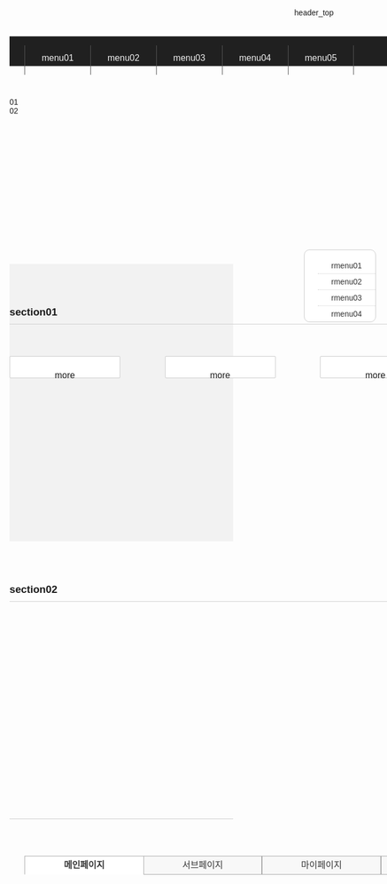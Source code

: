 <html lang="ko">
<head>
<meta charset="UTF-8">
<title>Document</title>
<link rel="stylesheet" href="https://www.newmedu.com/common/css/owl.carousel.min.css" >
<link rel="stylesheet" href="animate.min.css" >
<script src="https://code.jquery.com/jquery-2.2.4.min.js" integrity="sha256-BbhdlvQf/xTY9gja0Dq3HiwQF8LaCRTXxZKRutelT44=" crossorigin="anonymous"></script>
<script src="https://www.newmedu.com/common/js/owl.carousel.js"></script>
<link>
<style>
.container-lg {max-width: 100%;}
.px-3, .my-5 {margin: 0 !important; padding: 0 !important;}
.markdown-body h1 {display: none;}
.markdown-body ul, .markdown-body ol {margin: 0; padding: 0;}
.markdown-body li+li {margin: 0;}
* {margin: 0; padding: 0; box-sizing: border-box;}
body {font-family: 'Noto Sans KR', sans-serif;}
ul {list-style: none; }
a {text-decoration: none;}
table {border-collapse: collapse; width: 100%;}
table caption {width: 0; height: 0; font-size: 0;}
.cont_wrap {display: inline-block; width: 100%;}
.section_cont {width: 1100px; height: 100%; margin: 0 auto; font-size: 16px; }
.section_cont > h3 {display: inline-block; width: 100%; margin-bottom: 25px; padding-bottom: 10px; border-bottom: 1px solid #d0d0d0;}
.section_inner {padding: 50px 0 75px 0;}
.f_left {float: left;}
.f_right {float: right;}
.cont_w2, .cont_w3, .cont_w4 {float: left; display: inline-block;}
.cont_w2 {width: 49%; margin-left: 2%;}
.cont_w3 {width: 32%; margin-left: 2%;}
.cont_w4 {width: 23.5%; margin-left: 2%;}
.cont_w2:first-child, .cont_w3:first-child, .cont_w4:first-child {margin-left: 0;}
.tab_container .tab_content {width:100%;}
.tab_content {display: none;}
.tabs ul {display: inline-block; width: 100%;}
.tabs li {float: left; width: 20%; text-align: center; border: 1px solid #aaa; background: #f8f8f8;}
.tabs li:nth-child(1) {border-right: none;}
.tabs li a {display: block; width: 100%; line-height: 2; color: #333;}
.tabs li.active {border-bottom-color: #fff; background: #fff;}
.tabs li.active a {font-weight: bold;}
.owl-nav, .owl-dots {display: block; text-align: center;} 
.owl-nav .owl-prev, .owl-nav .owl-next{ display:inline-block; } 
.owl-dots .owl-dot {display: inline-block;} 
.owl-controls .owl-page span.owl-numbers {display: block; width: auto; height: auto; font-size: 20px;}    
header, footer {min-width: 1100px;}
header {position: relative;}
.header_top {height: 50px;}
.header_menu {position: absolute; top: 50px; left: 0; display: inline-block; width: 100%; height: 55px; border-top: 1px solid #bbb; border-bottom: 1px solid #bbb; background: #202020; z-index: 9;}
.header_menu_fixed {position: fixed; top: 0;}
.ul_mainmenu {}
.ul_mainmenu > li {float: left; display: inline-block; border-right: 1px solid #555;}
.ul_mainmenu > li:first-child {border-left: 1px solid #555;}
.ul_mainmenu > li > a {display: inline-block; height: 53px; padding: 15px 30px; line-height: 1; color: #f2f2f2; text-decoration: none;}
.ul_mainmenu > li > a:hover {background: #114de3;}
.ul_mainmenu li > a:after {display:block; width: 100%; padding-bottom: 4px; content: ''; border-bottom: solid 2px #eee; transform: scaleX(0); transition: transform 250ms ease-in-out;}
.ul_mainmenu li > a:hover:after, .ul_mainmenu li > a:focus:after {transform: scaleX(1);}
footer {background: #ddd;}
main {padding-top: 55px;}
.main_container {height: 300px;}
.section01, .section02 {height: 500px;}
.section01 {background: #f2f2f2;}
.section02 {}
.section02-owl-wrapper {position: relative;}
.section02-owl-wrapper .owl-dots {position: absolute; bottom: 10px; right: 60px;}
.section03 {border-top: 1px solid #ccc;}
.btn_wh {position: relative; display: inline-block; width: 200px; height: 40px; line-height: 36px; text-align: center; background: #fff; border: 1px solid #ccc; border-radius: 2px;}
.btn_wh > p {position: absolute; top: 0; left: 0; width: 100%; height: 100%;}
.btn_wh:hover p.btn_text {color: #222; z-index: 1;}
.btn_wh:hover p.btn_bg {animation: roll_img 1s; animation-fill-mode: both; width: 0; background: #ccc;}
 @keyframes roll_img{0%{width: 0}100%,to{width: 200px}}
.banner_right {position: absolute; right: 20px; top: 85px; width: 130px; margin-top: 400px; z-index: 9;}
.banner_right_fixed {position: fixed; margin-top: 0;}    
.banner_wrap { border: 1px solid #ccc; background: #fff; border-radius: 10px;}
.ul_rmenu > li {border-top: 1px dotted #ccc;}
.ul_rmenu > li:first-child {border-top: none;}
.ul_rmenu > li > a {display: inline-block; width: 100%; line-height: 2; text-align: center; color: #333;}
</style>
<script>
$(document).ready( function() {
    $('.main-carousel').owlCarousel({
        autoplay: true,
        autoplayHoverPause: true,
        autoplayTimeout: 5000,
        autoplaySpeed: 800,
        center: true,
        items: 1,
        stagePadding: 0,
        loop: true,
        margin: 0,
        nav: false,
//        navText:['<span class="ic_slider_prev02"></span>', '<span class="ic_slider_next02"></span>'],
        navgation: true,
        pagination: false,
        paginationNumbers: false,
        dots: true
    });
    $('.section02-carousel').owlCarousel({
        autoplay: true,
        autoplayHoverPause: true,
        autoplayTimeout: 5000,
        autoplaySpeed: 800,
        center: true,
        items: 3,
        stagePadding: 0,
        loop: true,
        margin: 10,
        nav: false,
        navgation: true,
        pagination: true,
        paginationNumbers: true,
        dots: true
    });
    $(".tab_container").each(function () {
      $(this).children(".tabs li:first").addClass("active");
      $(this).children(".tab_content").first().show();
    });
    $(".tabs li a").click(function () {
      $(this).parent().siblings("li").removeClass("active");
      $(this).parent().addClass("active");
      $(this).parent().parent().parent().parent().find(".tab_content").hide();
      var activeTab = $(this).attr("title");
      $("#" + activeTab).show();
    });
});
$(window).scroll( function() {
      if($(document).scrollTop() > $('.main_container').offset().top + 300) {
        $('.banner_right').addClass('banner_right_fixed');
      }
      else {
        $('.banner_right').removeClass('banner_right_fixed');
      }
});    
$(window).scroll( function() {
      if($(document).scrollTop() > 50) {
        $('.header_menu').addClass('header_menu_fixed');
      }
      else {
        $('.header_menu').removeClass('header_menu_fixed');
      }
}); 
$(window).on('load', function() {
    $(".section_main video").trigger("play");
});
</script>
</head>
<body>
<header>
    <div class="header_top">
        header_top
    </div>
    <div class="header_menu">
        <div class="section_cont">
            <ul class="ul_mainmenu">
                <li><a href="#">menu01</a></li>
                <li><a href="#">menu02</a></li>
                <li><a href="#">menu03</a></li>
                <li><a href="#">menu04</a></li>
                <li><a href="#">menu05</a></li>
            </ul>
        </div>
    </div>
</header>
<main>
    <div class="main_container">
        <div class="owl-wrapper main-owl-wrapper">
            <div class="main-carousel owl-carousel owl-theme">
              <div class="item">01</div>
              <div class="item">02</div>
            </div>
        </div>
    </div>
    <div class="section01 section_inner">
        <div class="section_cont">
            <h3>section01</h3>
            <div class="cont_wrap">
              <div class="cont_w4">
                <p><img src="https://newmedu.com/common/img/edu/section02_event02.jpg" alt="" /></p>
                <a href="#" class="btn_wh"><p class="btn_text">more</p><p class="btn_bg"></p></a>
              </div>
              <div class="cont_w4">
                <p><img src="https://newmedu.com/common/img/edu/section02_event02.jpg" alt="" /></p>
                <a href="#" class="btn_wh"><p class="btn_text">more</p><p class="btn_bg"></p></a>
              </div>
              <div class="cont_w4">
                <p><img src="https://newmedu.com/common/img/edu/section02_event02.jpg" alt="" /></p>
                <a href="#" class="btn_wh"><p class="btn_text">more</p><p class="btn_bg"></p></a>
              </div>
              <div class="cont_w4">
                <p><img src="https://newmedu.com/common/img/edu/section02_event02.jpg" alt="" /></p>
                <a href="#" class="btn_wh"><p class="btn_text">more</p><p class="btn_bg"></p></a>
              </div>
            </div>
        </div>
    </div>
    <div class="section02 section_inner">
        <div class="section_cont">
            <h3>section02</h3>
<!--
            <div class="cont_w4">cont_w4</div>
            <div class="cont_w4">cont_w4</div>
            <div class="cont_w4">cont_w4</div>
            <div class="cont_w4">cont_w4</div>
-->
            <div class="owl-wrapper section02-owl-wrapper">
                <div class="section02-carousel owl-carousel owl-theme">
                  <div class="item"><a href="https://house.newmedu.com/lanpage/content03" target="_blank"><img src="https://newmedu.com/common/img/edu/section02_event01.jpg" alt="" /></a></div>
                  <div class="item"><a href="https://house.newmedu.com/lanpage/content04" target="_blank"><img src="https://newmedu.com/common/img/edu/section02_event02.jpg" alt="" /></a></div>
                  <div class="item"><a href="https://house.newmedu.com/lanpage/content01" target="_blank"><img src="https://newmedu.com/common/img/edu/section02_event03.jpg" alt="" /></a></div>
                  <div class="item"><a href="http://www.gosischool.or.kr/lec/home/cyberlec/new_lanpage.php?q=content22" target="_blank"><img src="https://newmedu.com/common/img/edu/section02_event04.jpg" alt="" /></a></div>
                  <div class="item"><a href="http://www.gosischool.or.kr/lec/home/cyberlec/new_lanpage.php?q=content04" target="_blank"><img src="https://newmedu.com/common/img/edu/section02_event06.jpg" alt="" /></a></div>
                  <div class="item"><a href="http://www.gosischool.or.kr/lec/home/cyberlec/new_lanpage.php?q=content08" target="_blank"><img src="https://newmedu.com/common/img/edu/section02_event07.jpg" alt="" /></a></div>
                  <div class="item"><a href="http://www.gosischool.or.kr/lec/home/cyberlec/new_lanpage.php?q=content07" target="_blank"><img src="https://newmedu.com/common/img/edu/section02_event08.jpg" alt="" /></a></div>
                  <div class="item"><a href="http://www.gosischool.or.kr/lec/home/cyberlec/new_lanpage.php?q=content05" target="_blank"><img src="https://newmedu.com/common/img/edu/section02_event09.jpg" alt="" /></a></div>
                  <div class="item"><a href="http://www.gosischool.or.kr/lec/home/cyberlec/new_lanpage.php?q=content15" target="_blank"><img src="https://newmedu.com/common/img/edu/section02_event10.jpg" alt="" /></a></div>
                  <div class="item"><a href="http://www.gosischool.or.kr/lec/home/cyberlec/new_lanpage.php?q=content09" target="_blank"><img src="https://newmedu.com/common/img/edu/section02_event11.jpg" alt="" /></a></div>
                </div>
            </div>
        </div>
    </div>
    <div class="section03 section_inner">
        <div class="section_cont">
            <div class="tab_container tab_container_sub">
            <div class="tabs">
                <ul>
                    <li class="sub_tab1 active"><a href="javascript:;" title="sub_tab1">메인페이지</a></li>
                    <li class="sub_tab2"><a href="javascript:;" title="sub_tab2">서브페이지</a></li>
                    <li class="sub_tab3"><a href="javascript:;" title="sub_tab3">마이페이지</a></li>
                    <li class="sub_tab4"><a href="javascript:;" title="sub_tab4">상품페이지</a></li>
                    <li class="sub_tab5"><a href="javascript:;" title="sub_tab5">결제페이지</a></li>
                </ul>
            </div>
            <div id="sub_tab1" class="tab_content">
                sub_tab1<br />sub_tab1<br />sub_tab1<br />
            </div>
            <div id="sub_tab2" class="tab_content">
                sub_tab2<br />sub_tab2<br />
            </div>
            <div id="sub_tab3" class="tab_content">
                sub_tab3
            </div>
            <div id="sub_tab4" class="tab_content">
                sub_tab4
            </div>
            <div id="sub_tab5" class="tab_content">
                sub_tab5
            </div>
        </div>
        </div>
    </div>
    <div class="banner_right">
        <div class="banner_wrap">
            <ul class="ul_rmenu">
                <li><a href="#">rmenu01</a></li>
                <li><a href="#">rmenu02</a></li>
                <li><a href="#">rmenu03</a></li>
                <li><a href="#">rmenu04</a></li>
            </ul>
        </div>
    </div>
</main>
<footer>footer</footer>
</body>
</html>